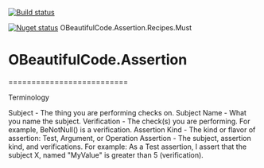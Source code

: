 [![Build status](https://ci.appveyor.com/api/projects/status/kr3gtvor521ab2tw?svg=true)](https://ci.appveyor.com/project/SurajGupta/obeautifulcode-assertion)

[![Nuget status](https://img.shields.io/nuget/v/OBeautifulCode.Assertion.Recipes.Must.svg)](https://www.nuget.org/packages/OBeautifulCode.Assertion.Recipes.Must)  OBeautifulCode.Assertion.Recipes.Must

# OBeautifulCode.Assertion
==========================

Terminology

Subject - The thing you are performing checks on.
Subject Name - What you name the subject.
Verification - The check(s) you are performing.  For example, BeNotNull() is a verification.
Assertion Kind - The kind or flavor of assertion:  Test, Argument, or Operation
Assertion - The subject, assertion kind, and verifications.  For example:  As a Test assertion, I assert that the subject X, named "MyValue" is greater than 5 (verification).